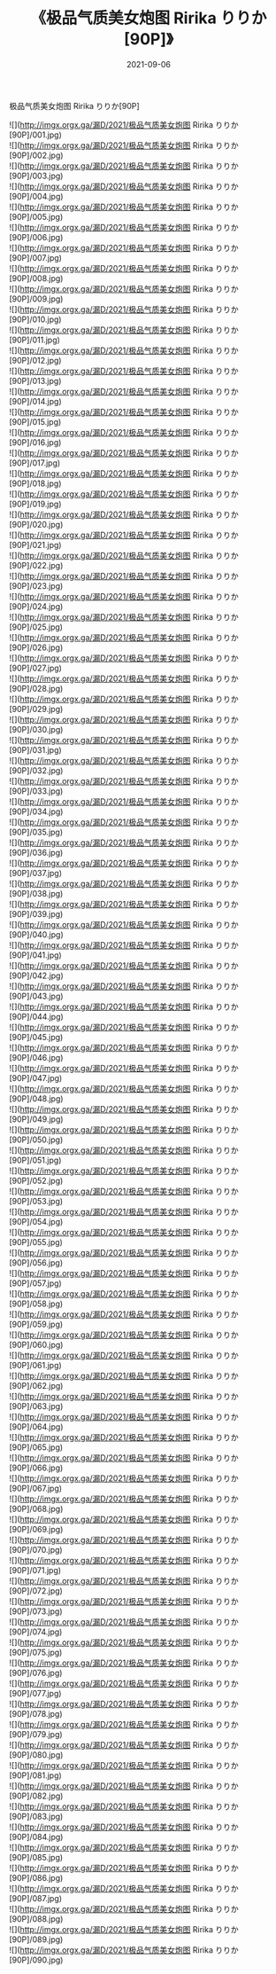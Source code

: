﻿---
layout: post
title:  《极品气质美女炮图 Ririka りりか[90P]》
date:   2021-09-06
img: http://imgx.orgx.ga/漏D/2021/极品气质美女炮图 Ririka りりか[90P]/000.jpg
categories: [美女, 清纯, 唯美]
---

极品气质美女炮图 Ririka りりか[90P]

  ![](http://imgx.orgx.ga/漏D/2021/极品气质美女炮图 Ririka りりか[90P]/001.jpg) <br> ![](http://imgx.orgx.ga/漏D/2021/极品气质美女炮图 Ririka りりか[90P]/002.jpg) <br> ![](http://imgx.orgx.ga/漏D/2021/极品气质美女炮图 Ririka りりか[90P]/003.jpg) <br> ![](http://imgx.orgx.ga/漏D/2021/极品气质美女炮图 Ririka りりか[90P]/004.jpg) <br> ![](http://imgx.orgx.ga/漏D/2021/极品气质美女炮图 Ririka りりか[90P]/005.jpg) <br> ![](http://imgx.orgx.ga/漏D/2021/极品气质美女炮图 Ririka りりか[90P]/006.jpg) <br> ![](http://imgx.orgx.ga/漏D/2021/极品气质美女炮图 Ririka りりか[90P]/007.jpg) <br> ![](http://imgx.orgx.ga/漏D/2021/极品气质美女炮图 Ririka りりか[90P]/008.jpg) <br> ![](http://imgx.orgx.ga/漏D/2021/极品气质美女炮图 Ririka りりか[90P]/009.jpg) <br> ![](http://imgx.orgx.ga/漏D/2021/极品气质美女炮图 Ririka りりか[90P]/010.jpg) <br> ![](http://imgx.orgx.ga/漏D/2021/极品气质美女炮图 Ririka りりか[90P]/011.jpg) <br> ![](http://imgx.orgx.ga/漏D/2021/极品气质美女炮图 Ririka りりか[90P]/012.jpg) <br> ![](http://imgx.orgx.ga/漏D/2021/极品气质美女炮图 Ririka りりか[90P]/013.jpg) <br> ![](http://imgx.orgx.ga/漏D/2021/极品气质美女炮图 Ririka りりか[90P]/014.jpg) <br> ![](http://imgx.orgx.ga/漏D/2021/极品气质美女炮图 Ririka りりか[90P]/015.jpg) <br> ![](http://imgx.orgx.ga/漏D/2021/极品气质美女炮图 Ririka りりか[90P]/016.jpg) <br> ![](http://imgx.orgx.ga/漏D/2021/极品气质美女炮图 Ririka りりか[90P]/017.jpg) <br> ![](http://imgx.orgx.ga/漏D/2021/极品气质美女炮图 Ririka りりか[90P]/018.jpg) <br> ![](http://imgx.orgx.ga/漏D/2021/极品气质美女炮图 Ririka りりか[90P]/019.jpg) <br> ![](http://imgx.orgx.ga/漏D/2021/极品气质美女炮图 Ririka りりか[90P]/020.jpg) <br> ![](http://imgx.orgx.ga/漏D/2021/极品气质美女炮图 Ririka りりか[90P]/021.jpg) <br> ![](http://imgx.orgx.ga/漏D/2021/极品气质美女炮图 Ririka りりか[90P]/022.jpg) <br> ![](http://imgx.orgx.ga/漏D/2021/极品气质美女炮图 Ririka りりか[90P]/023.jpg) <br> ![](http://imgx.orgx.ga/漏D/2021/极品气质美女炮图 Ririka りりか[90P]/024.jpg) <br> ![](http://imgx.orgx.ga/漏D/2021/极品气质美女炮图 Ririka りりか[90P]/025.jpg) <br> ![](http://imgx.orgx.ga/漏D/2021/极品气质美女炮图 Ririka りりか[90P]/026.jpg) <br> ![](http://imgx.orgx.ga/漏D/2021/极品气质美女炮图 Ririka りりか[90P]/027.jpg) <br> ![](http://imgx.orgx.ga/漏D/2021/极品气质美女炮图 Ririka りりか[90P]/028.jpg) <br> ![](http://imgx.orgx.ga/漏D/2021/极品气质美女炮图 Ririka りりか[90P]/029.jpg) <br> ![](http://imgx.orgx.ga/漏D/2021/极品气质美女炮图 Ririka りりか[90P]/030.jpg) <br> ![](http://imgx.orgx.ga/漏D/2021/极品气质美女炮图 Ririka りりか[90P]/031.jpg) <br> ![](http://imgx.orgx.ga/漏D/2021/极品气质美女炮图 Ririka りりか[90P]/032.jpg) <br> ![](http://imgx.orgx.ga/漏D/2021/极品气质美女炮图 Ririka りりか[90P]/033.jpg) <br> ![](http://imgx.orgx.ga/漏D/2021/极品气质美女炮图 Ririka りりか[90P]/034.jpg) <br> ![](http://imgx.orgx.ga/漏D/2021/极品气质美女炮图 Ririka りりか[90P]/035.jpg) <br> ![](http://imgx.orgx.ga/漏D/2021/极品气质美女炮图 Ririka りりか[90P]/036.jpg) <br> ![](http://imgx.orgx.ga/漏D/2021/极品气质美女炮图 Ririka りりか[90P]/037.jpg) <br> ![](http://imgx.orgx.ga/漏D/2021/极品气质美女炮图 Ririka りりか[90P]/038.jpg) <br> ![](http://imgx.orgx.ga/漏D/2021/极品气质美女炮图 Ririka りりか[90P]/039.jpg) <br> ![](http://imgx.orgx.ga/漏D/2021/极品气质美女炮图 Ririka りりか[90P]/040.jpg) <br> ![](http://imgx.orgx.ga/漏D/2021/极品气质美女炮图 Ririka りりか[90P]/041.jpg) <br> ![](http://imgx.orgx.ga/漏D/2021/极品气质美女炮图 Ririka りりか[90P]/042.jpg) <br> ![](http://imgx.orgx.ga/漏D/2021/极品气质美女炮图 Ririka りりか[90P]/043.jpg) <br> ![](http://imgx.orgx.ga/漏D/2021/极品气质美女炮图 Ririka りりか[90P]/044.jpg) <br> ![](http://imgx.orgx.ga/漏D/2021/极品气质美女炮图 Ririka りりか[90P]/045.jpg) <br> ![](http://imgx.orgx.ga/漏D/2021/极品气质美女炮图 Ririka りりか[90P]/046.jpg) <br> ![](http://imgx.orgx.ga/漏D/2021/极品气质美女炮图 Ririka りりか[90P]/047.jpg) <br> ![](http://imgx.orgx.ga/漏D/2021/极品气质美女炮图 Ririka りりか[90P]/048.jpg) <br> ![](http://imgx.orgx.ga/漏D/2021/极品气质美女炮图 Ririka りりか[90P]/049.jpg) <br> ![](http://imgx.orgx.ga/漏D/2021/极品气质美女炮图 Ririka りりか[90P]/050.jpg) <br> ![](http://imgx.orgx.ga/漏D/2021/极品气质美女炮图 Ririka りりか[90P]/051.jpg) <br> ![](http://imgx.orgx.ga/漏D/2021/极品气质美女炮图 Ririka りりか[90P]/052.jpg) <br> ![](http://imgx.orgx.ga/漏D/2021/极品气质美女炮图 Ririka りりか[90P]/053.jpg) <br> ![](http://imgx.orgx.ga/漏D/2021/极品气质美女炮图 Ririka りりか[90P]/054.jpg) <br> ![](http://imgx.orgx.ga/漏D/2021/极品气质美女炮图 Ririka りりか[90P]/055.jpg) <br> ![](http://imgx.orgx.ga/漏D/2021/极品气质美女炮图 Ririka りりか[90P]/056.jpg) <br> ![](http://imgx.orgx.ga/漏D/2021/极品气质美女炮图 Ririka りりか[90P]/057.jpg) <br> ![](http://imgx.orgx.ga/漏D/2021/极品气质美女炮图 Ririka りりか[90P]/058.jpg) <br> ![](http://imgx.orgx.ga/漏D/2021/极品气质美女炮图 Ririka りりか[90P]/059.jpg) <br> ![](http://imgx.orgx.ga/漏D/2021/极品气质美女炮图 Ririka りりか[90P]/060.jpg) <br> ![](http://imgx.orgx.ga/漏D/2021/极品气质美女炮图 Ririka りりか[90P]/061.jpg) <br> ![](http://imgx.orgx.ga/漏D/2021/极品气质美女炮图 Ririka りりか[90P]/062.jpg) <br> ![](http://imgx.orgx.ga/漏D/2021/极品气质美女炮图 Ririka りりか[90P]/063.jpg) <br> ![](http://imgx.orgx.ga/漏D/2021/极品气质美女炮图 Ririka りりか[90P]/064.jpg) <br> ![](http://imgx.orgx.ga/漏D/2021/极品气质美女炮图 Ririka りりか[90P]/065.jpg) <br> ![](http://imgx.orgx.ga/漏D/2021/极品气质美女炮图 Ririka りりか[90P]/066.jpg) <br> ![](http://imgx.orgx.ga/漏D/2021/极品气质美女炮图 Ririka りりか[90P]/067.jpg) <br> ![](http://imgx.orgx.ga/漏D/2021/极品气质美女炮图 Ririka りりか[90P]/068.jpg) <br> ![](http://imgx.orgx.ga/漏D/2021/极品气质美女炮图 Ririka りりか[90P]/069.jpg) <br> ![](http://imgx.orgx.ga/漏D/2021/极品气质美女炮图 Ririka りりか[90P]/070.jpg) <br> ![](http://imgx.orgx.ga/漏D/2021/极品气质美女炮图 Ririka りりか[90P]/071.jpg) <br> ![](http://imgx.orgx.ga/漏D/2021/极品气质美女炮图 Ririka りりか[90P]/072.jpg) <br> ![](http://imgx.orgx.ga/漏D/2021/极品气质美女炮图 Ririka りりか[90P]/073.jpg) <br> ![](http://imgx.orgx.ga/漏D/2021/极品气质美女炮图 Ririka りりか[90P]/074.jpg) <br> ![](http://imgx.orgx.ga/漏D/2021/极品气质美女炮图 Ririka りりか[90P]/075.jpg) <br> ![](http://imgx.orgx.ga/漏D/2021/极品气质美女炮图 Ririka りりか[90P]/076.jpg) <br> ![](http://imgx.orgx.ga/漏D/2021/极品气质美女炮图 Ririka りりか[90P]/077.jpg) <br> ![](http://imgx.orgx.ga/漏D/2021/极品气质美女炮图 Ririka りりか[90P]/078.jpg) <br> ![](http://imgx.orgx.ga/漏D/2021/极品气质美女炮图 Ririka りりか[90P]/079.jpg) <br> ![](http://imgx.orgx.ga/漏D/2021/极品气质美女炮图 Ririka りりか[90P]/080.jpg) <br> ![](http://imgx.orgx.ga/漏D/2021/极品气质美女炮图 Ririka りりか[90P]/081.jpg) <br> ![](http://imgx.orgx.ga/漏D/2021/极品气质美女炮图 Ririka りりか[90P]/082.jpg) <br> ![](http://imgx.orgx.ga/漏D/2021/极品气质美女炮图 Ririka りりか[90P]/083.jpg) <br> ![](http://imgx.orgx.ga/漏D/2021/极品气质美女炮图 Ririka りりか[90P]/084.jpg) <br> ![](http://imgx.orgx.ga/漏D/2021/极品气质美女炮图 Ririka りりか[90P]/085.jpg) <br> ![](http://imgx.orgx.ga/漏D/2021/极品气质美女炮图 Ririka りりか[90P]/086.jpg) <br> ![](http://imgx.orgx.ga/漏D/2021/极品气质美女炮图 Ririka りりか[90P]/087.jpg) <br> ![](http://imgx.orgx.ga/漏D/2021/极品气质美女炮图 Ririka りりか[90P]/088.jpg) <br> ![](http://imgx.orgx.ga/漏D/2021/极品气质美女炮图 Ririka りりか[90P]/089.jpg) <br> ![](http://imgx.orgx.ga/漏D/2021/极品气质美女炮图 Ririka りりか[90P]/090.jpg) <br>